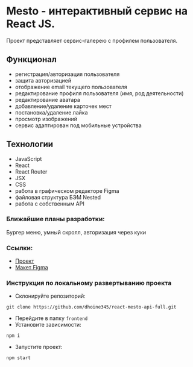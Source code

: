 # Mesto - интерактивный сервис на React JS.
Проект представляет сервис-галерею с профилем пользователя.

## Функционал
- регистрация/авторизация пользователя
- защита авторизацией
- отображение email текущего пользователя
- редактирование профиля пользователя (имя, род деятельности)
- редактирование аватара
- добавление/удаление карточек мест
- постановка/удаление лайка
- просмотр изображений
- сервис адаптирован под мобильные устройства

## Технологии

- JavaScript
- React
- React Router
- JSX
- CSS
- работа в графическом редакторе Figma
- файловая структура БЭМ Nested
- работа с собственным API

### Ближайшие планы разработки:
Бургер меню, умный скролл, авторизация через куки

### Ссылки:

- [Проект](https://dhoine345.github.io/react-mesto-auth/)
- [Макет Figma](https://www.figma.com/file/5H3gsn5lIGPwzBPby9jAOo/JavaScript.-Sprint-12?node-id=0%3A1)

### Инструкция по локальному развертыванию проекта
- Склонируйте репозиторий:
```
git clone https://github.com/dhoine345/react-mesto-api-full.git
```
- Перейдите в папку `frontend`
- Установите зависимости:
```
npm i
```
- Запустите проект:
```
npm start
```
